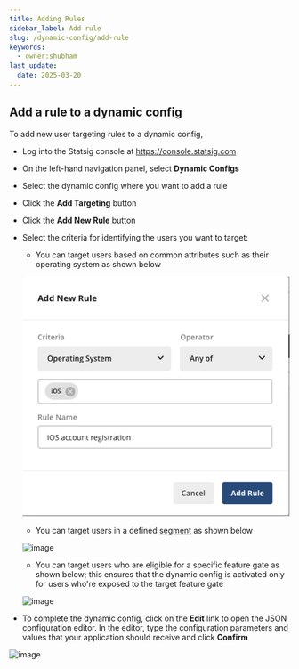 ```yaml
---
title: Adding Rules
sidebar_label: Add rule
slug: /dynamic-config/add-rule
keywords:
  - owner:shubham
last_update:
  date: 2025-03-20
---
```


## Add a rule to a dynamic config

To add new user targeting rules to a dynamic config,

- Log into the Statsig console at https://console.statsig.com
- On the left-hand navigation panel, select **Dynamic Configs**
- Select the dynamic config where you want to add a rule
- Click the **Add Targeting** button
- Click the **Add New Rule** button
- Select the criteria for identifying the users you want to target:

  - You can target users based on common attributes such as their operating system as shown below

  ![add new rule to dynamic config](../../static/img/dynamic-config/add-new-rule-dynamic.png)

  - You can target users in a defined [segment](/segments) as shown below

  ![image](https://user-images.githubusercontent.com/1315028/129112427-27351aaf-074e-4997-91d8-6e1e7941b991.png)

  - You can target users who are eligible for a specific feature gate as shown below; this ensures that the dynamic config is activated only for users who're exposed to the target feature gate

  ![image](https://user-images.githubusercontent.com/1315028/129112612-d881981c-4fc6-4e95-a9c5-18319c02d6f2.png)

- To complete the dynamic config, click on the **Edit** link to open the JSON configuration editor. In the editor, type the configuration parameters and values that your application should receive and click **Confirm**

![image](https://user-images.githubusercontent.com/1315028/129113189-30e7e7da-7559-4d3a-8bd3-74a6ccb7afe2.png)
